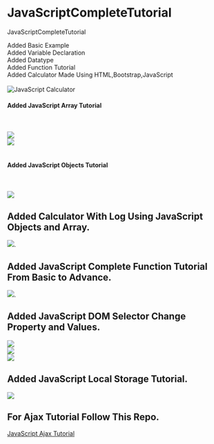 # JavaScriptCompleteTutorial
JavaScriptCompleteTutorial

Added Basic Example<br>
Added Variable Declaration<br>
Added Datatype <br>
Added Function Tutorial<br>
Added Calculator Made Using HTML,Bootstrap,JavaScript<br><br>
<img src="screenshots/js_calculator.PNG" alt="JavaScript Calculator"> <br>

<h4>Added JavaScript Array Tutorial</h4><br><br>
<img src="screenshots/array1.PNG"><br>
<img src="screenshots/array2.PNG">
<br>
<br>
<h4>Added JavaScript Objects Tutorial</h4><br><br>
<img src="screenshots/js_object.PNG">

## Added Calculator With Log Using JavaScript Objects and Array.

<img src="screenshots/calculator_with_log.PNG">.

## Added JavaScript Complete Function Tutorial From Basic to Advance.

<img src="screenshots/js_functionss.PNG"/>.

## Added JavaScript DOM Selector Change Property and Values.

<img src="screenshots/dom2.PNG"><br>
<img src="screenshots/dom21.PNG"><br>
<img src="screenshots/dom22.PNG"><br>

## Added JavaScript Local Storage Tutorial.

<img src="screenshots/js_local.PNG">

## For Ajax Tutorial Follow This Repo.
<a href="https://github.com/hackstarsj/JavaScriptAjaxCompleteTutorial">JavaScript Ajax Tutorial</a>
